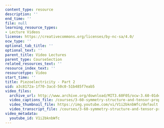 ```yaml
---
content_type: resource
description: ''
end_time: ''
file: null
learning_resource_types:
- Lecture Videos
license: https://creativecommons.org/licenses/by-nc-sa/4.0/
ocw_type: ''
optional_tab_title: ''
optional_text: ''
parent_title: Video Lectures
parent_type: CourseSection
related_resources_text: ''
resource_index_text: ''
resourcetype: Video
start_time: ''
title: Piezoelectricity - Part 2
uid: a3c8172a-1f70-3acd-50c0-51b485f7eab5
video_files:
  archive_url: http://www.archive.org/download/MIT3.60F05/ocw-3.60-01dec2005-pt2-220k.mp4
  video_captions_file: /courses/3-60-symmetry-structure-and-tensor-properties-of-materials-fall-2005/a75eecdbda7c5bfb889d57967cf03567_V1i2bknbWfc.vtt
  video_thumbnail_file: https://img.youtube.com/vi/V1i2bknbWfc/default.jpg
  video_transcript_file: /courses/3-60-symmetry-structure-and-tensor-properties-of-materials-fall-2005/a04f611d40785fd4455f691ad0e5673a_V1i2bknbWfc.pdf
video_metadata:
  youtube_id: V1i2bknbWfc
---
```

